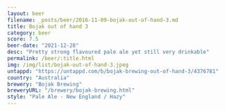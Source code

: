 ```yaml
---
layout: beer
filename: _posts/beer/2016-11-09-bojak-out-of-hand-3.md
title: Bojak out of hand 3
category: beer
score: 7.5
beer-date: "2021-12-28"
desc: "Pretty strong flavoured pale ale yet still very drinkable"
permalink: /beer/:title.html
img: /img/list/bojak-out-of-hand-3.jpeg
untappd: "https://untappd.com/b/bojak-brewing-out-of-hand-3/4376781"
country: "Australia"
brewery: "Bojak Brewing"
breweryURL: "/brewery/bojak-brewing.html"
style: "Pale Ale - New England / Hazy"
---
```

